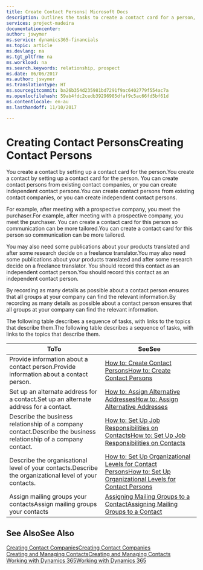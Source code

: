 ```yaml
---
title: Create Contact Persons| Microsoft Docs
description: Outlines the tasks to create a contact card for a person, for example, a prospect or supplier, helping to define the relationship and tailor communication.
services: project-madeira
documentationcenter: 
author: jswymer
ms.service: dynamics365-financials
ms.topic: article
ms.devlang: na
ms.tgt_pltfrm: na
ms.workload: na
ms.search.keywords: relationship, prospect
ms.date: 06/06/2017
ms.author: jswymer
ms.translationtype: HT
ms.sourcegitcommit: ba26b354d235981bd7291f9ac6402779f554ac7a
ms.openlocfilehash: 59ab4fdc2cedb39296985dfaf9c5ac66fd5bf61d
ms.contentlocale: en-au
ms.lasthandoff: 11/10/2017

---
```

# <a name="creating-contact-persons"></a><span data-ttu-id="b478d-103">Creating Contact Persons</span><span class="sxs-lookup"><span data-stu-id="b478d-103">Creating Contact Persons</span></span>
<span data-ttu-id="b478d-104">You create a contact by setting up a contact card for the person.</span><span class="sxs-lookup"><span data-stu-id="b478d-104">You create a contact by setting up a contact card for the person.</span></span> <span data-ttu-id="b478d-105">You can create contact persons from existing contact companies, or you can create independent contact persons.</span><span class="sxs-lookup"><span data-stu-id="b478d-105">You can create contact persons from existing contact companies, or you can create independent contact persons.</span></span>

<span data-ttu-id="b478d-106">For example, after meeting with a prospective company, you meet the purchaser.</span><span class="sxs-lookup"><span data-stu-id="b478d-106">For example, after meeting with a prospective company, you meet the purchaser.</span></span> <span data-ttu-id="b478d-107">You can create a contact card for this person so communication can be more tailored.</span><span class="sxs-lookup"><span data-stu-id="b478d-107">You can create a contact card for this person so communication can be more tailored.</span></span>

<span data-ttu-id="b478d-108">You may also need some publications about your products translated and after some research decide on a freelance translator.</span><span class="sxs-lookup"><span data-stu-id="b478d-108">You may also need some publications about your products translated and after some research decide on a freelance translator.</span></span> <span data-ttu-id="b478d-109">You should record this contact as an independent contact person.</span><span class="sxs-lookup"><span data-stu-id="b478d-109">You should record this contact as an independent contact person.</span></span>

<span data-ttu-id="b478d-110">By recording as many details as possible about a contact person ensures that all groups at your company can find the relevant information.</span><span class="sxs-lookup"><span data-stu-id="b478d-110">By recording as many details as possible about a contact person ensures that all groups at your company can find the relevant information.</span></span>

<span data-ttu-id="b478d-111">The following table describes a sequence of tasks, with links to the topics that describe them.</span><span class="sxs-lookup"><span data-stu-id="b478d-111">The following table describes a sequence of tasks, with links to the topics that describe them.</span></span>

| <span data-ttu-id="b478d-112">To</span><span class="sxs-lookup"><span data-stu-id="b478d-112">To</span></span> | <span data-ttu-id="b478d-113">See</span><span class="sxs-lookup"><span data-stu-id="b478d-113">See</span></span> |
| --- | --- |
| <span data-ttu-id="b478d-114">Provide information about a contact person.</span><span class="sxs-lookup"><span data-stu-id="b478d-114">Provide information about a contact person.</span></span> |[<span data-ttu-id="b478d-115">How to: Create Contact Persons</span><span class="sxs-lookup"><span data-stu-id="b478d-115">How to: Create Contact Persons</span></span>](marketing-how-create-contact-persons.md) |
| <span data-ttu-id="b478d-116">Set up an alternate address for a contact.</span><span class="sxs-lookup"><span data-stu-id="b478d-116">Set up an alternate address for a contact.</span></span> |[<span data-ttu-id="b478d-117">How to: Assign Alternative Addresses</span><span class="sxs-lookup"><span data-stu-id="b478d-117">How to: Assign Alternative Addresses</span></span>](marketing-how-assign-alternate-address.md) |
| <span data-ttu-id="b478d-118">Describe the business relationship of a company contact.</span><span class="sxs-lookup"><span data-stu-id="b478d-118">Describe the business relationship of a company contact.</span></span> |[<span data-ttu-id="b478d-119">How to: Set Up Job Responsibilities on Contacts</span><span class="sxs-lookup"><span data-stu-id="b478d-119">How to: Set Up Job Responsibilities on Contacts</span></span>](marketing-job-responsibilities.md) |
| <span data-ttu-id="b478d-120">Describe the organisational level of your contacts.</span><span class="sxs-lookup"><span data-stu-id="b478d-120">Describe the organizational level of your contacts.</span></span> |[<span data-ttu-id="b478d-121">How to: Set Up Organizational Levels for Contact Persons</span><span class="sxs-lookup"><span data-stu-id="b478d-121">How to: Set Up Organizational Levels for Contact Persons</span></span>](marketing-organizational-levels.md) |
| <span data-ttu-id="b478d-122">Assign mailing groups your contacts</span><span class="sxs-lookup"><span data-stu-id="b478d-122">Assign mailing groups your contacts</span></span> |[<span data-ttu-id="b478d-123">Assigning Mailing Groups to a Contact</span><span class="sxs-lookup"><span data-stu-id="b478d-123">Assigning Mailing Groups to a Contact</span></span>](marketing-mailing-groups.md) |

## <a name="see-also"></a><span data-ttu-id="b478d-124">See Also</span><span class="sxs-lookup"><span data-stu-id="b478d-124">See Also</span></span>
[<span data-ttu-id="b478d-125">Creating Contact Companies</span><span class="sxs-lookup"><span data-stu-id="b478d-125">Creating Contact Companies</span></span>](marketing-create-contact-companies.md)  
[<span data-ttu-id="b478d-126">Creating and Managing Contacts</span><span class="sxs-lookup"><span data-stu-id="b478d-126">Creating and Managing Contacts</span></span>]()  
[<span data-ttu-id="b478d-127">Working with Dynamics 365</span><span class="sxs-lookup"><span data-stu-id="b478d-127">Working with Dynamics 365</span></span>](ui-work-product.md)


